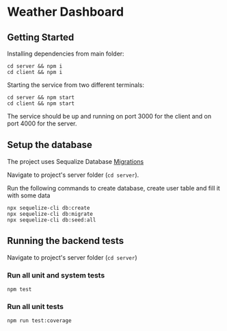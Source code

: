 # Weather Dashboard

## Getting Started

Installing dependencies from main folder:

```
cd server && npm i
cd client && npm i
```

Starting the service from two different terminals:

```
cd server && npm start
cd client && npm start
```

The service should be up and running on port 3000 for the client and on port 4000 for the server.

## Setup the database
The project uses Sequalize Database [Migrations](https://sequelize.org/master/manual/migrations.html)

Navigate to project's server folder (`cd server`).

Run the following commands to create database, create user table and fill it with some data
```
npx sequelize-cli db:create
npx sequelize-cli db:migrate 
npx sequelize-cli db:seed:all
```
## Running the backend tests

Navigate to project's server folder (`cd server`)

### Run all unit and system tests

```
npm test
```

### Run all unit tests

```
npm run test:coverage
```
 